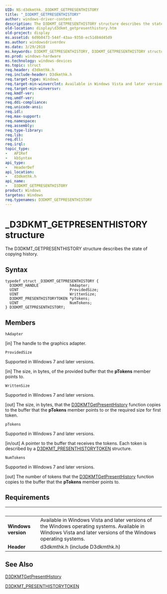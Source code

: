 ```yaml
---
UID: NS:d3dkmthk._D3DKMT_GETPRESENTHISTORY
title: "_D3DKMT_GETPRESENTHISTORY"
author: windows-driver-content
description: The D3DKMT_GETPRESENTHISTORY structure describes the state of copying history.
old-location: display\d3dkmt_getpresenthistory.htm
old-project: display
ms.assetid: 6d9b0473-544f-43aa-9358-ec51d84d45d9
ms.author: windowsdriverdev
ms.date: 3/29/2018
ms.keywords: D3DKMT_GETPRESENTHISTORY, D3DKMT_GETPRESENTHISTORY structure [Display Devices], OpenGL_Structs_966946a8-3611-4c25-a57f-1fc99c2004d0.xml, _D3DKMT_GETPRESENTHISTORY, d3dkmthk/D3DKMT_GETPRESENTHISTORY, display.d3dkmt_getpresenthistory
ms.prod: windows-hardware
ms.technology: windows-devices
ms.topic: struct
req.header: d3dkmthk.h
req.include-header: D3dkmthk.h
req.target-type: Windows
req.target-min-winverclnt: Available in Windows Vista and later versions of the Windows operating systems.
req.target-min-winversvr: 
req.kmdf-ver: 
req.umdf-ver: 
req.ddi-compliance: 
req.unicode-ansi: 
req.idl: 
req.max-support: 
req.namespace: 
req.assembly: 
req.type-library: 
req.lib: 
req.dll: 
req.irql: 
topic_type:
-	APIRef
-	kbSyntax
api_type:
-	HeaderDef
api_location:
-	d3dkmthk.h
api_name:
-	D3DKMT_GETPRESENTHISTORY
product: Windows
targetos: Windows
req.typenames: D3DKMT_GETPRESENTHISTORY
---
```


# _D3DKMT_GETPRESENTHISTORY structure
The D3DKMT_GETPRESENTHISTORY structure describes the state of copying history.

## Syntax
```
typedef struct _D3DKMT_GETPRESENTHISTORY {
  D3DKMT_HANDLE              hAdapter;
  UINT                       ProvidedSize;
  UINT                       WrittenSize;
  D3DKMT_PRESENTHISTORYTOKEN *pTokens;
  UINT                       NumTokens;
} D3DKMT_GETPRESENTHISTORY;
```

## Members


`hAdapter`

[in] The handle to the graphics adapter.

`ProvidedSize`

Supported in Windows 7 and later versions.

[in] The size, in bytes, of the provided buffer that the <b>pTokens</b> member points to.

`WrittenSize`

Supported in Windows 7 and later versions.

[out] The size, in bytes, that the <a href="https://msdn.microsoft.com/library/windows/hardware/ff546987">D3DKMTGetPresentHistory</a> function copies to the buffer that the <b>pTokens</b> member points to or the required size for first token.

`pTokens`

Supported in Windows 7 and later versions.

[in/out] A pointer to the buffer that receives the tokens. Each token is described by a <a href="https://msdn.microsoft.com/library/windows/hardware/ff548188">D3DKMT_PRESENTHISTORYTOKEN</a> structure.

`NumTokens`

Supported in Windows 7 and later versions.

[out] The number of tokens that the <a href="https://msdn.microsoft.com/library/windows/hardware/ff546987">D3DKMTGetPresentHistory</a> function copies to the buffer that the <b>pTokens</b> member points to.


## Requirements
| &nbsp; | &nbsp; |
| ---- |:---- |
| **Windows version** | Available in Windows Vista and later versions of the Windows operating systems. Available in Windows Vista and later versions of the Windows operating systems. |
| **Header** | d3dkmthk.h (include D3dkmthk.h) |

## See Also

<a href="https://msdn.microsoft.com/library/windows/hardware/ff546987">D3DKMTGetPresentHistory</a>



<a href="https://msdn.microsoft.com/library/windows/hardware/ff548188">D3DKMT_PRESENTHISTORYTOKEN</a>